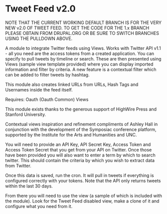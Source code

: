 Tweet Feed v2.0
==========

NOTE THAT THE CURRENT WORKING DEFAULT BRANCH IS FOR THE VERY NEW v2.0 OF TWEET FEED. TO GET THE CODE FOR THE 1.x BRANCH PLEASE OBTAIN FROM DRUPAL.ORG OR BE SURE TO SWITCH BRANCHES USING THE PULLDOWN ABOVE.

A module to integrate Twitter feeds using Views. Works with Twitter API v1.1 - all you need are the access tokens from a created application. You can specify to pull tweets by timeline or search. These are then presented using Views (sample view template provided) where you can display imported information and filter by criteria. A new feature is a contextual filter which can be added to filter tweets by hashtag.

This module also creates linked URLs from URLs, Hash Tags and Usernames inside the feed itself.

Requires:
Oauth (Oauth Common)
Views

This module exists thanks to the generous support of HighWire Press and Stanford University.

Contextual views inspiration and refinement compliments of Ashley Hall in conjunction with the development of the Symposiac conference platform, supported by the Institute for the Arts and Humanities and UNC.

You will need to provide an API Key, API Secret Key, Access Token and Access Token Secret that you get from your API on Twitter. Once those have been provided you will also want to enter a term by which to search twitter. This should contain the criteria by which you wish to extract data from Twitter.

Once this data is saved, run the cron. It will pull in tweets if everything is configured correctly with your tokens. Note that the API only returns tweets within the last 30 days.

From there you will need to use the view (a sample of which is included with the module). Look for the Tweet Feed disabled view, make a clone of it and configure what you need from it.